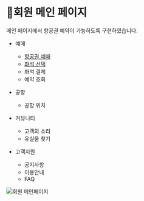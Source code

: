 # 📌회원 메인 페이지

메인 페이지에서 항공권 예약이 가능하도록 구현하였습니다.   

* 예매
  * [항공권 예매](https://github.com/Runu09/finalproject/blob/main/%EA%B5%AC%ED%98%84%EC%84%A4%EB%AA%85/%ED%95%AD%EA%B3%B5%EA%B6%8C%20%EC%98%88%EB%A7%A4.md)
  * [좌석 선택](https://github.com/Runu09/finalproject/blob/main/%EA%B5%AC%ED%98%84%EC%84%A4%EB%AA%85/%EC%A2%8C%EC%84%9D%EC%84%A0%ED%83%9D.md)
  * 좌석 결제
  * 예약 조회

* 공항
  * 공항 위치

* 커뮤니티
  * 고객의 소리
  * 유실물 찾기

* 고객지원
  * 공지사항
  * 이용안내
  * FAQ

![회원 메인페이지](https://user-images.githubusercontent.com/88878686/179890980-0411b122-147e-4798-8b69-031267a47db6.jpg)   
